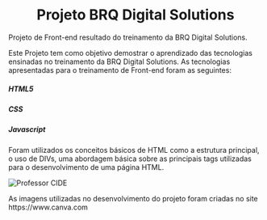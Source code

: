 <h1 align="center"> Projeto BRQ Digital Solutions </h1>
Projeto de Front-end resultado do treinamento da BRQ Digital Solutions.

<p>Este Projeto tem como objetivo demostrar o aprendizado das tecnologias ensinadas no treinamento da BRQ Digital Solutions.
  As tecnologias apresentadas para o treinamento de Front-end foram as seguintes:
</p>
  <h5>HTML5</h5>
  <h5>CSS</h5>
  <h5>Javascript</h5>

<p>Foram utilizados os conceitos básicos de HTML como a estrutura principal, o uso de DIVs, uma abordagem básica sobre as principais tags utilizadas para o desenvolvimento de uma página HTML.</p>
  
  ![Professor CIDE](https://user-images.githubusercontent.com/86419088/171408460-a20f5f8b-37b3-4399-b059-72d4298d2cb8.png)

<p>As imagens utilizadas no desenvolvimento do projeto foram criadas no site https://www.canva.com </p>  

  

